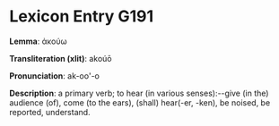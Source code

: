 # Lexicon Entry G191

**Lemma**: ἀκούω

**Transliteration (xlit)**: akoúō

**Pronunciation**: ak-oo'-o

**Description**:
a primary verb; to hear (in various senses):--give (in the) audience (of), come (to the ears), (shall) hear(-er, -ken), be noised, be reported, understand.
